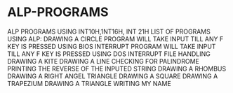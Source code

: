 # ALP-PROGRAMS
ALP PROGRAMS USING INT10H,1NT16H, INT 21H
LIST OF PROGRAMS USING ALP:
  DRAWING A CIRCLE
  PROGRAM WILL TAKE INPUT TILL ANY F KEY IS PRESSED USING BIOS INTERRUPT
  PROGRAM WILL TAKE INPUT TILL ANY F KEY IS PRESSED USING DOS INTERRUPT
  FILE HANDLING 
  DRAWING A KITE
  DRAWING A LINE
  CHECKING FOR PALINDROME
  PRINTING THE REVERSE OF THE INPUTED STRING 
  DRAWING A RHOMBUS
  DRAWING A RIGHT ANGEL TRIANGLE
  DRAWING A SQUARE
  DRAWING A TRAPEZIUM
  DRAWING A TRIANGLE
  WRITING MY NAME
  
